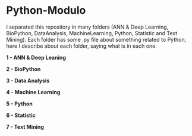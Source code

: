 # Python-Modulo

I separated this repository in many folders (ANN & Deep Learning, BioPython, DataAnalysis, MachineLearning, Python, Statistic and Text Mining). Each folder has some .py file about something related to Python, here I describe about each folder, saying what is in each one.

**1 - ANN & Deep Leaning**

**2 - BioPython**

**3 - Data Analysis**

**4 - Machine Learning**

**5 - Python**

**6 - Statistic**

**7 - Text Mining**
